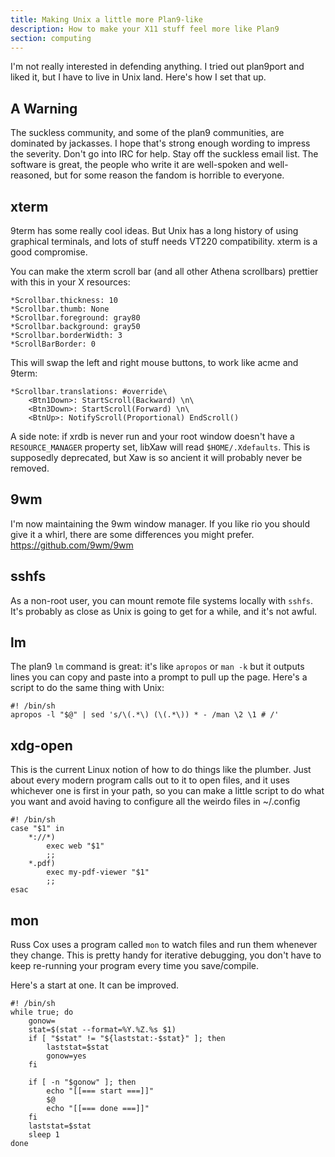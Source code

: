 ```yaml
---
title: Making Unix a little more Plan9-like
description: How to make your X11 stuff feel more like Plan9
section: computing
---
```


I'm not really interested in defending anything.
I tried out plan9port and liked it,
but I have to live in Unix land.
Here's how I set that up.

A Warning
--------

The suckless community,
and some of the plan9 communities,
are dominated by jackasses.
I hope that's strong enough wording to impress the severity.
Don't go into IRC for help.
Stay off the suckless email list.
The software is great,
the people who write it are well-spoken and well-reasoned,
but for some reason the fandom is horrible to everyone.

xterm
-----

9term has some really cool ideas.
But Unix has a long history of using graphical terminals,
and lots of stuff needs VT220 compatibility.
xterm is a good compromise.

You can make the xterm scroll bar (and all other Athena scrollbars) prettier
with this in your X resources:

	*Scrollbar.thickness: 10
	*Scrollbar.thumb: None
	*Scrollbar.foreground: gray80
	*Scrollbar.background: gray50
	*Scrollbar.borderWidth: 3
	*ScrollBarBorder: 0

This will swap the left and right mouse buttons,
to work like acme and 9term:

	*Scrollbar.translations: #override\
		<Btn1Down>: StartScroll(Backward) \n\
		<Btn3Down>: StartScroll(Forward) \n\
		<BtnUp>: NotifyScroll(Proportional) EndScroll()

A side note:
if xrdb is never run and your root window doesn't have a
`RESOURCE_MANAGER` property set,
libXaw will read `$HOME/.Xdefaults`.
This is supposedly deprecated,
but Xaw is so ancient it will probably never be removed.


9wm
----

I'm now maintaining the 9wm window manager.
If you like rio you should give it a whirl,
there are some differences you might prefer.
https://github.com/9wm/9wm


sshfs
-----

As a non-root user,
you can mount remote file systems locally with `sshfs`.
It's probably as close as Unix is going to get for a while,
and it's not awful.


lm
--

The plan9 `lm` command is great:
it's like `apropos` or `man -k` but it outputs lines you can
copy and paste into a prompt to pull up the page.
Here's a script to do the same thing with Unix:

	#! /bin/sh
	apropos -l "$@" | sed 's/\(.*\) (\(.*\)) * - /man \2 \1 # /'


xdg-open
--------

This is the current Linux notion of how to do things like the plumber.
Just about every modern program calls out to it to open files,
and it uses whichever one is first in your path,
so you can make a little script to do what you want and
avoid having to configure all the weirdo files in ~/.config

	#! /bin/sh
	case "$1" in
		*://*)
			exec web "$1"
			;;
		*.pdf)
			exec my-pdf-viewer "$1"
			;;
	esac


mon
---

Russ Cox uses a program called `mon`
to watch files and run them whenever they change.
This is pretty handy for iterative debugging,
you don't have to keep re-running your program every time you
save/compile.

Here's a start at one.
It can be improved.

	#! /bin/sh
	while true; do
		gonow=
		stat=$(stat --format=%Y.%Z.%s $1)
		if [ "$stat" != "${laststat:-$stat}" ]; then
			laststat=$stat
			gonow=yes
		fi

		if [ -n "$gonow" ]; then
			echo "[[=== start ===]]"
			$@
			echo "[[=== done ===]]"
		fi
		laststat=$stat
		sleep 1
	done


